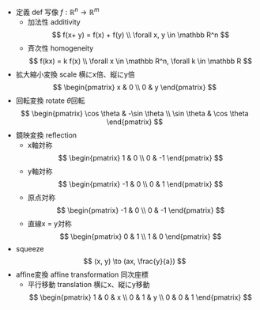 - 定義 def
    写像 $f: \mathbb R^n \rightarrow \mathbb R^m$
    - 加法性 additivity
        $$ f(x+ y) = f(x) + f(y) \\ \forall x, y \in \mathbb R^n $$
    - 斉次性 homogeneity
        $$ f(kx) = k f(x) \\ \forall x \in \mathbb R^n, \forall k \in \mathbb R $$
- 拡大縮小変換 scale
    横にx倍、縦にy倍
    $$ \begin{pmatrix} x & 0 \\ 0 & y \end{pmatrix} $$
- 回転変換 rotate
    $\theta$回転
    $$ \begin{pmatrix} \cos \theta & -\sin \theta \\ \sin \theta & \cos \theta \end{pmatrix} $$
- 鏡映変換 reflection
    - x軸対称
        $$ \begin{pmatrix} 1 & 0 \\ 0 & -1 \end{pmatrix} $$
    - y軸対称
        $$ \begin{pmatrix} -1 & 0 \\ 0 & 1 \end{pmatrix} $$
    - 原点対称
        $$ \begin{pmatrix} -1 & 0 \\ 0 & -1 \end{pmatrix} $$
    - 直線x = y対称
        $$ \begin{pmatrix} 0 & 1 \\ 1 & 0 \end{pmatrix} $$
- squeeze
    $$ (x, y) \to (ax, \frac{y}{a}) $$
- affine変換 affine transformation
    同次座標
    - 平行移動 translation
        横にx、縦にy移動
        $$ \begin{pmatrix} 1 & 0 & x \\ 0 & 1 & y \\ 0 & 0 & 1 \end{pmatrix} $$